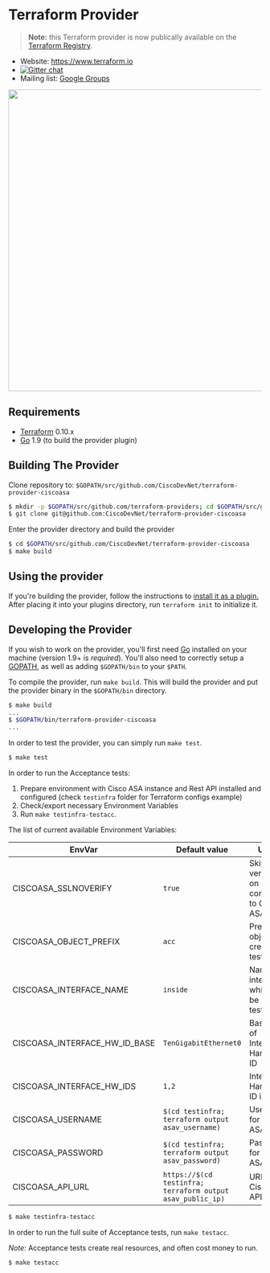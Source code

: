 Terraform Provider
==================

> **Note:** this Terraform provider is now publically available on the [Terraform Registry](https://registry.terraform.io/providers/CiscoDevNet/ciscoasa/latest).

- Website: https://www.terraform.io
- [![Gitter chat](https://badges.gitter.im/hashicorp-terraform/Lobby.png)](https://gitter.im/hashicorp-terraform/Lobby)
- Mailing list: [Google Groups](http://groups.google.com/group/terraform-tool)

<img src="https://cdn.rawgit.com/hashicorp/terraform-website/master/content/source/assets/images/logo-hashicorp.svg" width="600px">

Requirements
------------

-	[Terraform](https://www.terraform.io/downloads.html) 0.10.x
-	[Go](https://golang.org/doc/install) 1.9 (to build the provider plugin)

Building The Provider
---------------------

Clone repository to: `$GOPATH/src/github.com/CiscoDevNet/terraform-provider-ciscoasa`

```sh
$ mkdir -p $GOPATH/src/github.com/terraform-providers; cd $GOPATH/src/github.com/terraform-providers
$ git clone git@github.com:CiscoDevNet/terraform-provider-ciscoasa
```

Enter the provider directory and build the provider

```sh
$ cd $GOPATH/src/github.com/CiscoDevNet/terraform-provider-ciscoasa
$ make build
```

Using the provider
----------------------
If you're building the provider, follow the instructions to
[install it as a plugin.](https://www.terraform.io/docs/plugins/basics.html#installing-a-plugin)
After placing it into your plugins directory,  run `terraform init` to initialize it.

Developing the Provider
---------------------------

If you wish to work on the provider, you'll first need [Go](http://www.golang.org) installed
on your machine (version 1.9+ is *required*). You'll also need to correctly setup a
[GOPATH](http://golang.org/doc/code.html#GOPATH), as well as adding `$GOPATH/bin` to your `$PATH`.

To compile the provider, run `make build`. This will build the provider and put the provider binary
in the `$GOPATH/bin` directory.

```sh
$ make build
...
$ $GOPATH/bin/terraform-provider-ciscoasa
...
```

In order to test the provider, you can simply run `make test`.

```sh
$ make test
```

In order to run the Acceptance tests:
1. Prepare environment with Cisco ASA instance and Rest API installed and configured (check `testinfra` folder for Terraform configs example) 
2. Check/export necessary Environment Variables
3. Run `make testinfra-testacc`.

The list of current available Environment Variables:

|EnvVar|Default value|Usage|
|---|---|---|
|CISCOASA_SSLNOVERIFY|`true`|Skip SSL verification on connection to Cisco ASA API|
|CISCOASA_OBJECT_PREFIX|`acc`|Prefix for objects created by tests|
|CISCOASA_INTERFACE_NAME|`inside`|Named interface which will be used in tests|
|CISCOASA_INTERFACE_HW_ID_BASE|`TenGigabitEthernet0`|Base part of Interface Hardware ID|
|CISCOASA_INTERFACE_HW_IDS|`1,2`|Interfaces Hardware ID indexes|
|CISCOASA_USERNAME|`$(cd testinfra; terraform output asav_username)`|Username for Cisco ASA API|
|CISCOASA_PASSWORD|`$(cd testinfra; terraform output asav_password)`|Password for Cisco ASA API|
|CISCOASA_API_URL|`https://$(cd testinfra; terraform output asav_public_ip)`|URL for Cisco ASA API|

```sh
$ make testinfra-testacc
```

In order to run the full suite of Acceptance tests, run `make testacc`.

*Note:* Acceptance tests create real resources, and often cost money to run.

```sh
$ make testacc
```
